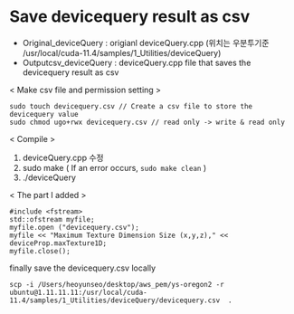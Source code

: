 # Save devicequery result as csv

- Original_deviceQuery : origianl deviceQuery.cpp (위치는 우분투기준 /usr/local/cuda-11.4/samples/1_Utilities/deviceQuery)
- Outputcsv_deviceQuery : deviceQuery.cpp file that saves the devicequery result as csv


< Make csv file and permission setting >
  
```
sudo touch devicequery.csv // Create a csv file to store the devicequery value
sudo chmod ugo+rwx devicequery.csv // read only -> write & read only
``` 


< Compile >

1. deviceQuery.cpp 수정
2. sudo make ( If an error occurs, ```sudo make clean``` )
4. ./deviceQuery


< The part I added >

```
#include <fstream> 
std::ofstream myfile;
myfile.open ("devicequery.csv");
myfile << "Maximum Texture Dimension Size (x,y,z)," << deviceProp.maxTexture1D;
myfile.close();
```

finally save the devicequery.csv locally
```
scp -i /Users/heoyunseo/desktop/aws_pem/ys-oregon2 -r ubuntu@1.11.11.11:/usr/local/cuda-11.4/samples/1_Utilities/deviceQuery/devicequery.csv  .
```  
  
  
